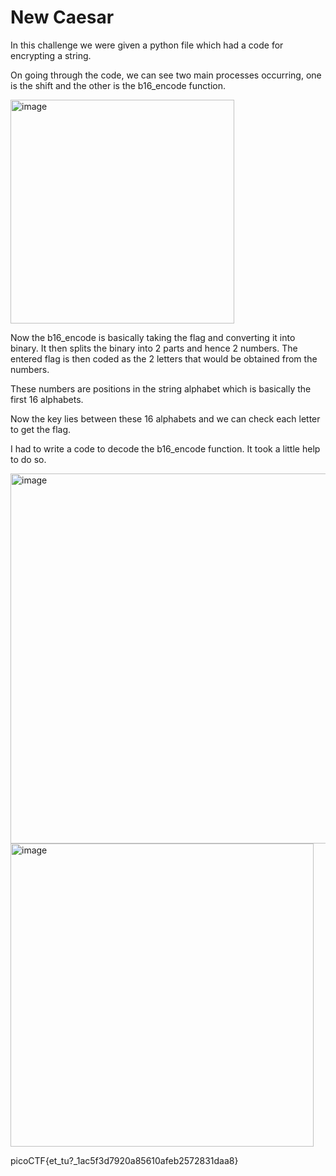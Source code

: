 # New Caesar

In this challenge we were given a python file which had a code for encrypting a string.

On going through the code, we can see two main processes occurring, one is the shift and the other is the b16_encode function.

<img width="358" alt="image" src="https://github.com/Nisargs23/picoCTF/assets/148000598/bd607f38-1310-499d-811a-165caf9beb3d">

Now the b16_encode is basically taking the flag and converting it into binary. It then splits the binary into 2 parts and hence 2 numbers. The entered flag is then coded as the 2 letters that would be obtained from the numbers.

These numbers are positions in the string alphabet which is basically the first 16 alphabets.

Now the key lies between these 16 alphabets and we can check each letter to get the flag.

I had to write a code to decode the b16_encode function. It took a little help to do so.

<img width="592" alt="image" src="https://github.com/Nisargs23/picoCTF/assets/148000598/e4c149ae-c8f1-4e3b-ad27-8e7eea9c4235">

<img width="485" alt="image" src="https://github.com/Nisargs23/picoCTF/assets/148000598/ab8fb7e1-7b80-464e-8169-5d9c826d8ed7">

picoCTF{et_tu?_1ac5f3d7920a85610afeb2572831daa8}
